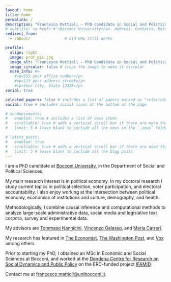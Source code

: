 ```yaml
---
layout: home
title: home
permalink: /
description: "Francesco Mattioli – PhD candidate in Social and Political Science at Bocconi University. Research in political economy and voter behavior."
# subtitle: <a href='#'>Bocconi University</a>. Address. Contacts. Motto. Etc.
redirect_from:
  - /about/               # old URL still works

profile:
  align: right
  image: prof_pic.jpg
  image_alt: "Francesco Mattioli – PhD Candidate in Social and Political Science at Bocconi University"
  image_circular: false # crops the image to make it circular
  more_info: #>
    #<p>555 your office number</p>
    #<p>123 your address street</p>
    #<p>Your City, State 12345</p>
social: true

selected_papers: false # includes a list of papers marked as "selected={true}"
social: true # includes social icons at the bottom of the page

# announcements:
#   enabled: true # includes a list of news items
#   scrollable: true # adds a vertical scroll bar if there are more than 3 news items
#   limit: 5 # leave blank to include all the news in the `_news` folder

# latest_posts:
#   enabled: true
#   scrollable: true # adds a vertical scroll bar if there are more than 3 new posts items
#   limit: 3 # leave blank to include all the blog posts
---
```


I am a PhD candidate at [Bocconi University](https://www.unibocconi.it/en/programs/phd/phd-social-and-political-science-cohort-2021-22), in the Department of Social and Political Sciences.

My main research interest is in political economy. In my doctoral research I study current topics in political selection, voter participation, and electoral accountability. I also enjoy working at the intersection between political economy, economics of institutions and culture, demography, and health.

Methodologically, I combine causal inference and computational methods to analyze large-scale administrative data, social media and legislative text corpora, survey and experimental data.

My advisors are [Tommaso Nannicini](https://www.tommasonannicini.eu/en/research/), [Vincenzo Galasso](https://www.vincenzogalasso.it), and [Maria Carreri](https://www.mariacarreri.com).

My research has featured in [The Economist](https://www.economist.com/graphic-detail/2022/09/23/the-difficulties-of-getting-an-abortion-in-italy), [The Washington Post](https://www.washingtonpost.com/world/interactive/2021/us-abortion-laws-worldwide/), and [Vox](https://www.vox.com/2022/9/24/23369572/italy-election-meloni-brothers-of-italy-far-right) among others.

Prior to starting my PhD, I obtained an MSc in Economic and Social Sciences at Bocconi, and worked at the [Dondena Centre for Research on Social Dynamics and Public Policy](https://dondena.unibocconi.eu) on the ERC-funded project [IFAMID](https://cordis.europa.eu/project/id/694145).

Contact me at [francesco.mattioli@unibocconi.it](mailto:francesco.mattioli@unibocconi.it).
